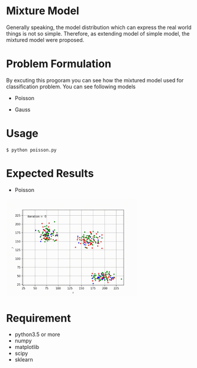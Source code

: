 # Mixture Model
Generally speaking, the model distribution which can express the real world things is not so simple.
Therefore, as extending model of simple model, the mixtured model were proposed.

# Problem Formulation
By excuting this progoram you can see how the mixtured model used for classification problem.
You can see following models

- Poisson

- Gauss

# Usage

```
$ python poisson.py
```

# Expected Results

- Poisson

<img src = https://github.com/Shunichi09/Bayesian_Inference_training/blob/demo_pic/4th/mixtured_model/animation_1.gif width = 70%>

# Requirement

- python3.5 or more
- numpy
- matplotlib
- scipy
- sklearn
